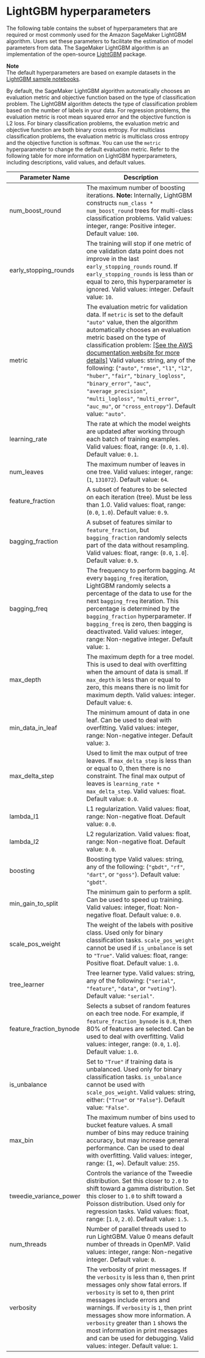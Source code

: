 # LightGBM hyperparameters<a name="lightgbm-hyperparameters"></a>

The following table contains the subset of hyperparameters that are required or most commonly used for the Amazon SageMaker LightGBM algorithm\. Users set these parameters to facilitate the estimation of model parameters from data\. The SageMaker LightGBM algorithm is an implementation of the open\-source [LightGBM](https://github.com/microsoft/LightGBM) package\. 

**Note**  
The default hyperparameters are based on example datasets in the [LightGBM sample notebooks](lightgbm.md#lightgbm-sample-notebooks)\.

By default, the SageMaker LightGBM algorithm automatically chooses an evaluation metric and objective function based on the type of classification problem\. The LightGBM algorithm detects the type of classification problem based on the number of labels in your data\. For regression problems, the evaluation metric is root mean squared error and the objective function is L2 loss\. For binary classification problems, the evaluation metric and objective function are both binary cross entropy\. For multiclass classification problems, the evaluation metric is multiclass cross entropy and the objective function is softmax\. You can use the `metric` hyperparameter to change the default evaluation metric\. Refer to the following table for more information on LightGBM hyperparameters, including descriptions, valid values, and default values\.


| Parameter Name | Description | 
| --- | --- | 
| num\_boost\_round |  The maximum number of boosting iterations\. **Note:** Internally, LightGBM constructs `num_class * num_boost_round` trees for multi\-class classification problems\. Valid values: integer, range: Positive integer\. Default value: `100`\.  | 
| early\_stopping\_rounds |  The training will stop if one metric of one validation data point does not improve in the last `early_stopping_rounds` round\. If `early_stopping_rounds` is less than or equal to zero, this hyperparameter is ignored\. Valid values: integer\. Default value: `10`\.  | 
| metric |  The evaluation metric for validation data\. If `metric` is set to the default `"auto"` value, then the algorithm automatically chooses an evaluation metric based on the type of classification problem: [\[See the AWS documentation website for more details\]](http://docs.aws.amazon.com/sagemaker/latest/dg/lightgbm-hyperparameters.html) Valid values: string, any of the following: \(`"auto"`, `"rmse"`, `"l1"`, `"l2"`, `"huber"`, `"fair"`, `"binary_logloss"`, `"binary_error"`, `"auc"`, `"average_precision"`, `"multi_logloss"`, `"multi_error"`, `"auc_mu"`, or `"cross_entropy"`\)\. Default value: `"auto"`\.  | 
| learning\_rate |  The rate at which the model weights are updated after working through each batch of training examples\. Valid values: float, range: \(`0.0`, `1.0`\)\. Default value: `0.1`\.  | 
| num\_leaves |  The maximum number of leaves in one tree\. Valid values: integer, range: \(`1`, `131072`\)\. Default value: `64`\.  | 
| feature\_fraction |  A subset of features to be selected on each iteration \(tree\)\. Must be less than 1\.0\. Valid values: float, range: \(`0.0`, `1.0`\)\. Default value: `0.9`\.  | 
| bagging\_fraction |  A subset of features similar to `feature_fraction`, but `bagging_fraction` randomly selects part of the data without resampling\. Valid values: float, range: \(`0.0`, `1.0`\]\. Default value: `0.9`\.  | 
| bagging\_freq |  The frequency to perform bagging\. At every `bagging_freq` iteration, LightGBM randomly selects a percentage of the data to use for the next `bagging_freq` iteration\. This percentage is determined by the `bagging_fraction` hyperparameter\. If `bagging_freq` is zero, then bagging is deactivated\. Valid values: integer, range: Non\-negative integer\. Default value: `1`\.  | 
| max\_depth |  The maximum depth for a tree model\. This is used to deal with overfitting when the amount of data is small\. If `max_depth` is less than or equal to zero, this means there is no limit for maximum depth\. Valid values: integer\. Default value: `6`\.  | 
| min\_data\_in\_leaf |  The minimum amount of data in one leaf\. Can be used to deal with overfitting\. Valid values: integer, range: Non\-negative integer\. Default value: `3`\.  | 
| max\_delta\_step |  Used to limit the max output of tree leaves\. If `max_delta_step` is less than or equal to 0, then there is no constraint\. The final max output of leaves is `learning_rate * max_delta_step`\. Valid values: float\. Default value: `0.0`\.  | 
| lambda\_l1 |  L1 regularization\. Valid values: float, range: Non\-negative float\. Default value: `0.0`\.  | 
| lambda\_l2 |  L2 regularization\. Valid values: float, range: Non\-negative float\. Default value: `0.0`\.  | 
| boosting |  Boosting type Valid values: string, any of the following: \(`"gbdt"`, `"rf"`, `"dart"`, or `"goss"`\)\. Default value: `"gbdt"`\.  | 
| min\_gain\_to\_split |  The minimum gain to perform a split\. Can be used to speed up training\. Valid values: integer, float: Non\-negative float\. Default value: `0.0`\.  | 
| scale\_pos\_weight |  The weight of the labels with positive class\. Used only for binary classification tasks\. `scale_pos_weight` cannot be used if `is_unbalance` is set to `"True"`\.  Valid values: float, range: Positive float\. Default value: `1.0`\.  | 
| tree\_learner |  Tree learner type\. Valid values: string, any of the following: \(`"serial"`, `"feature"`, `"data"`, or `"voting"`\)\. Default value: `"serial"`\.  | 
| feature\_fraction\_bynode |  Selects a subset of random features on each tree node\. For example, if `feature_fraction_bynode` is `0.8`, then 80% of features are selected\. Can be used to deal with overfitting\. Valid values: integer, range: \(`0.0`, `1.0`\]\. Default value: `1.0`\.  | 
| is\_unbalance |  Set to `"True"` if training data is unbalanced\. Used only for binary classification tasks\. `is_unbalance` cannot be used with `scale_pos_weight`\. Valid values: string, either: \(`"True"` or `"False"`\)\. Default value: `"False"`\.  | 
| max\_bin |  The maximum number of bins used to bucket feature values\. A small number of bins may reduce training accuracy, but may increase general performance\. Can be used to deal with overfitting\. Valid values: integer, range: \(1, ∞\)\. Default value: `255`\.  | 
| tweedie\_variance\_power |  Controls the variance of the Tweedie distribution\. Set this closer to `2.0` to shift toward a gamma distribution\. Set this closer to `1.0` to shift toward a Poisson distribution\. Used only for regression tasks\. Valid values: float, range: \[`1.0`, `2.0`\)\. Default value: `1.5`\.  | 
| num\_threads |  Number of parallel threads used to run LightGBM\. Value 0 means default number of threads in OpenMP\. Valid values: integer, range: Non\-negative integer\. Default value: `0`\.  | 
| verbosity |  The verbosity of print messages\. If the `verbosity` is less than `0`, then print messages only show fatal errors\. If `verbosity` is set to `0`, then print messages include errors and warnings\. If `verbosity` is `1`, then print messages show more information\. A `verbosity` greater than `1` shows the most information in print messages and can be used for debugging\. Valid values: integer\. Default value: `1`\.  | 